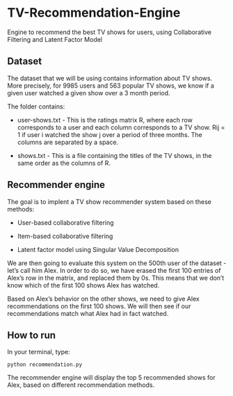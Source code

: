 # TV-Recommendation-Engine
Engine to recommend the best TV shows for users, using Collaborative Filtering and Latent Factor Model 

## Dataset

The dataset that we will be using contains information about TV shows. More precisely, for 9985 users and 563 popular TV shows, we know if a given user watched a given show over a 3 month period.

The folder contains:

- user-shows.txt - This is the ratings matrix R, where each row corresponds to a user and each column corresponds to a TV show. Rij = 1 if user i watched the show j over a period of three months. The columns are separated by a space.

- shows.txt - This is a file containing the titles of the TV shows, in the same order as the columns of R.

## Recommender engine 

The goal is to implent a TV show recommender system based on these methods:

- User-based collaborative filtering

- Item-based collaborative filtering

- Latent factor model using Singular Value Decomposition

We are then going to evaluate this system on the 500th user of the dataset - let’s call him Alex. In order to do so, we have erased the first 100 entries of Alex’s row in the matrix, and replaced them by 0s. This means that we don’t know which of the first 100 shows Alex has watched. 

Based on Alex’s behavior on the other shows, we need to give Alex recommendations on the first 100 shows. We will then see if our recommendations match what Alex had in fact watched.

## How to run

In your terminal, type:

    python recommendation.py
  
The recommender engine will display the top 5 recommended shows for Alex, based on different recommendation methods.
  

